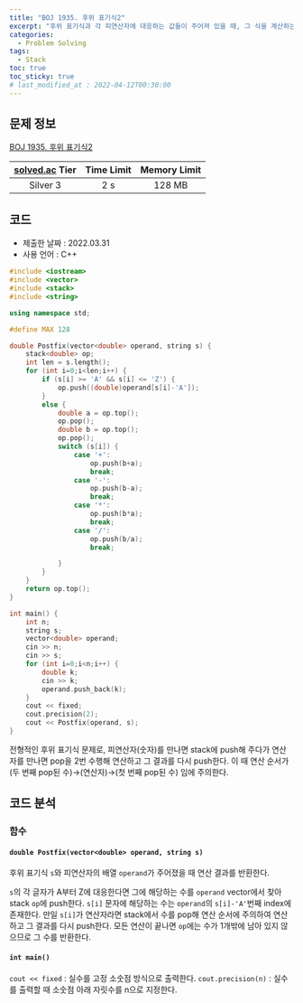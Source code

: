 ```yaml
---
title: "BOJ 1935. 후위 표기식2"
excerpt: "후위 표기식과 각 피연산자에 대응하는 값들이 주어져 있을 때, 그 식을 계산하는 프로그램을 작성하시오."
categories: 
  - Problem Solving
tags:
  - Stack
toc: true
toc_sticky: true
# last_modified_at : 2022-04-12T00:30:00
---
```



## 문제 정보

[BOJ 1935. 후위 표기식2](https://www.acmicpc.net/problem/1935)

| [solved.ac](https://solved.ac) Tier | Time Limit | Memory Limit |
|:-----------------------------------:|:----------:|:------------:|
| Silver 3                            | 2 s        | 128 MB       |

## 코드
- 제출한 날짜 : 2022.03.31
- 사용 언어 : C++

```cpp
#include <iostream>
#include <vector>
#include <stack>
#include <string>

using namespace std;

#define MAX 128

double Postfix(vector<double> operand, string s) {
    stack<double> op;
    int len = s.length();
    for (int i=0;i<len;i++) {
        if (s[i] >= 'A' && s[i] <= 'Z') {
            op.push((double)operand[s[i]-'A']);
        }
        else {
            double a = op.top();
            op.pop();
            double b = op.top();
            op.pop();
            switch (s[i]) {
                case '+':
                    op.push(b+a);
                    break;
                case '-':
                    op.push(b-a);
                    break;
                case '*':
                    op.push(b*a);
                    break;
                case '/':
                    op.push(b/a);
                    break;

            }
        }
    }
    return op.top();
}

int main() {
    int n;
    string s;
    vector<double> operand;
    cin >> n;
    cin >> s;
    for (int i=0;i<n;i++) {
        double k;
        cin >> k;
        operand.push_back(k);
    }
    cout << fixed;
    cout.precision(2);
    cout << Postfix(operand, s);
}
```
전형적인 후위 표기식 문제로, 피연산자(숫자)를 만나면 stack에 push해 주다가 연산자를 만나면 pop을 2번 수행해 연산하고 그 결과를 다시 push한다. 이 때 연산 순서가 (두 번째 pop된 수)→(연산자)→(첫 번째 pop된 수) 임에 주의한다.

## 코드 분석


### 함수
#### `double Postfix(vector<double> operand, string s)`
후위 표기식 `s`와 피연산자의 배열 `operand`가 주어졌을 때 연산 결과를 반환한다.

`s`의 각 글자가 A부터 Z에 대응한다면 그에 해당하는 수를 `operand` vector에서 찾아 stack `op`에 push한다. `s[i]` 문자에 해당하는 수는 `operand`의 `s[i]-'A'`번째 index에 존재한다. 만일 `s[i]`가 연산자라면 stack에서 수를 pop해 연산 순서에 주의하여 연산하고 그 결과를 다시 push한다. 모든 연산이 끝나면 `op`에는 수가 1개밖에 남아 있지 않으므로 그 수를 반환한다.

#### `int main()`
`cout << fixed` : 실수를 고정 소숫점 방식으로 출력한다.
`cout.precision(n)` : 실수를 출력할 때 소숫점 아래 자릿수를 n으로 지정한다.
